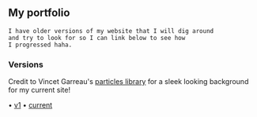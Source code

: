 ## My portfolio
```
I have older versions of my website that I will dig around 
and try to look for so I can link below to see how 
I progressed haha.
```

### Versions
Credit to Vincet Garreau's [particles library](https://github.com/VincentGarreau/particles.js/) for a sleek looking background for
my current site!

• [v1](https://angiereyes99.github.io/archive/v1)
• [current](https://angiereyes99.github.io/)
